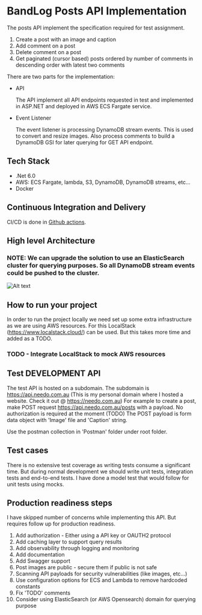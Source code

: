 # BandLog Posts API Implementation

The posts API implement the specification required for test assignment. 

1. Create a post with an image and caption
2. Add comment on a post
3. Delete comment on a post
4. Get paginated (cursor based) posts ordered by number of comments in descending order with latest two comments

There are two parts for the implementation:

- API 

  The API implement all API endpoints requested in test and implemented in ASP.NET and deployed in AWS ECS Fargate service.

- Event Listener

  The event listener is processing DynamoDB stream events. This is used to convert and resize images. Also process comments to build a DynamoDB GSI for later querying for GET API endpoint.

## Tech Stack

- .Net 6.0
- AWS: ECS Fargate, lambda, S3, DynamoDB, DynamoDB streams, etc...
- Docker

## Continuous Integration and Delivery

CI/CD is done in [Github actions](https://github.com/needo-global/bandlab-blog-api/actions).

## High level Architecture

### NOTE: We can upgrade the solution to use an ElasticSearch cluster for querying purposes. So all DynamoDB stream events could be pushed to the cluster.

![Alt text](https://bandlab-post-dev-data.s3.ap-southeast-2.amazonaws.com/bandlab-api-architecture.PNG)

## How to run your project

In order to run the project locally we need set up some extra infrastructure as we are using AWS resources. 
For this LocalStack (https://www.localstack.cloud/) can be used. But this takes more time and added as a TODO.

### TODO - Integrate LocalStack to mock AWS resources

## Test DEVELOPMENT API

The test API is hosted on a subdomain. The subdomain is https://api.needo.com.au (This is my personal domain where I hosted a website. Check it out @ https://needo.com.au)
For example to create a post, make POST request https://api.needo.com.au/posts with a payload. No authorization is required at the moment (TODO)
The POST payload is form data object with 'Image' file and 'Caption' string.

Use the postman collection in 'Postman' folder under root folder.

## Test cases

There is no extensive test coverage as writing tests consume a significant time. But during normal development we should write unit tests, integration tests and end-to-end tests. I have done a model test that would follow for unit tests using mocks.

## Production readiness steps

I have skipped number of concerns while implementing this API. But requires follow up for production readiness.

1. Add authorization - Either using a API key or OAUTH2 protocol
2. Add caching layer to support query results
3. Add observability through logging and monitoring
4. Add documentation
5. Add Swagger support
6. Post images are public - secure them if public is not safe
7. Scanning API payloads for security vulnerabilities (like images, etc...)
8. Use configuration options for ECS and Lambda to remove hardcoded constants
9. Fix 'TODO' comments
10. Consider using ElasticSearch (or AWS Opensearch) domain for querying purpose
